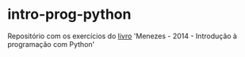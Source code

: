# intro-prog-python
Repositório com os exercícios do [livro](http://python.nilo.pro.br/) 'Menezes - 2014 - Introdução à programação com Python'
